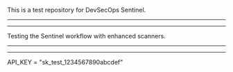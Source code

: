 This is a test repository for DevSecOps Sentinel.

-----
-----

Testing the Sentinel workflow with enhanced scanners.

---
---

API_KEY = "sk_test_1234567890abcdef"

